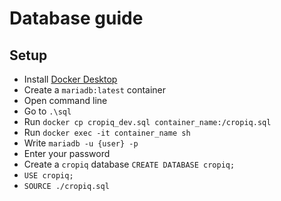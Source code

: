 # Database guide

## Setup
- Install [Docker Desktop](https://www.docker.com/products/docker-desktop/)
- Create a `mariadb:latest` container
- Open command line
- Go to `.\sql`
- Run `docker cp cropiq_dev.sql container_name:/cropiq.sql`
- Run `docker exec -it container_name sh`
- Write `mariadb -u {user} -p`
- Enter your password
- Create a `cropiq` database `CREATE DATABASE cropiq;`
- `USE cropiq;`
- `SOURCE ./cropiq.sql`
